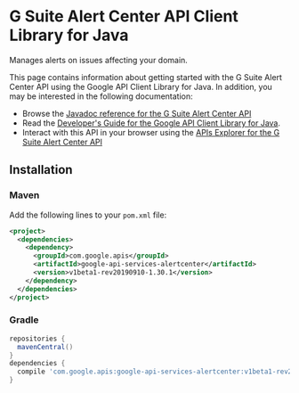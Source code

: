 # G Suite Alert Center API Client Library for Java

Manages alerts on issues affecting your domain.

This page contains information about getting started with the G Suite Alert Center API
using the Google API Client Library for Java. In addition, you may be interested
in the following documentation:

* Browse the [Javadoc reference for the G Suite Alert Center API][javadoc]
* Read the [Developer's Guide for the Google API Client Library for Java][google-api-client].
* Interact with this API in your browser using the [APIs Explorer for the G Suite Alert Center API][api-explorer]

## Installation

### Maven

Add the following lines to your `pom.xml` file:

```xml
<project>
  <dependencies>
    <dependency>
      <groupId>com.google.apis</groupId>
      <artifactId>google-api-services-alertcenter</artifactId>
      <version>v1beta1-rev20190910-1.30.1</version>
    </dependency>
  </dependencies>
</project>
```

### Gradle

```gradle
repositories {
  mavenCentral()
}
dependencies {
  compile 'com.google.apis:google-api-services-alertcenter:v1beta1-rev20190910-1.30.1'
}
```

[javadoc]: https://googleapis.dev/java/google-api-services-alertcenter/latest/index.html
[google-api-client]: https://github.com/googleapis/google-api-java-client/
[api-explorer]: https://developers.google.com/apis-explorer/#p/abusiveexperiencereport/v1/
